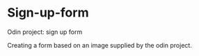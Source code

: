 # Sign-up-form
Odin project: sign up form

Creating a form based on an image supplied by the odin project. 
